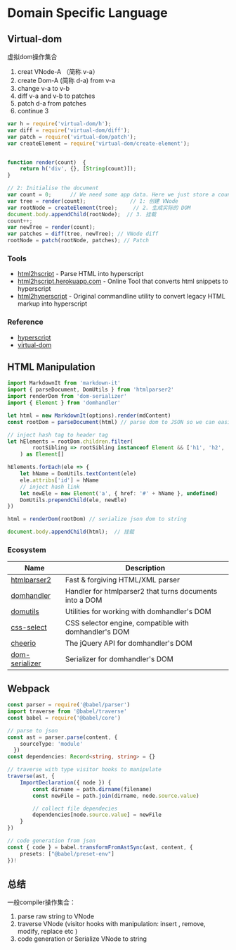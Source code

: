 # Domain Specific Language

## Virtual-dom
虚拟dom操作集合

1. creat VNode-A （简称 v-a）
2. create Dom-A (简称 d-a) from v-a
3. change v-a to v-b
4. diff v-a and v-b to patches
5. patch d-a from patches
6. continue 3

```javascript
var h = require('virtual-dom/h');
var diff = require('virtual-dom/diff');
var patch = require('virtual-dom/patch');
var createElement = require('virtual-dom/create-element');


function render(count)  {
    return h('div', {}, [String(count)]);
}

// 2: Initialise the document
var count = 0;      // We need some app data. Here we just store a count.
var tree = render(count);              // 1: 创建 VNode
var rootNode = createElement(tree);     // 2. 生成实际的 DOM
document.body.appendChild(rootNode);  // 3. 挂载
count++;
var newTree = render(count);
var patches = diff(tree, newTree); // VNode diff
rootNode = patch(rootNode, patches); // Patch
```
### Tools
* [html2hscript](https://github.com/twilson63/html2hscript) - Parse HTML into hyperscript 
* [html2hscript.herokuapp.com](http://html2hscript.herokuapp.com/) - Online Tool that converts html snippets to hyperscript
* [html2hyperscript](https://github.com/unframework/html2hyperscript) - Original commandline utility to convert legacy HTML markup into hyperscript
### Reference
* [hyperscript](https://github.com/hyperhype/hyperscript)
* [virtual-dom](https://github1s.com/Matt-Esch/virtual-dom/blob/HEAD/README.md)
## HTML Manipulation

```ts
import MarkdownIt from 'markdown-it'
import { parseDocument, DomUtils } from 'htmlparser2'
import renderDom from 'dom-serializer'
import { Element } from 'domhandler'

let html = new MarkdownIt(options).render(mdContent)
const rootDom = parseDocument(html) // parse dom to JSON so we can easily manipulate

// inject hash tag to header tag
let hElements = rootDom.children.filter(
        rootSibling => rootSibling instanceof Element && ['h1', 'h2', 'h3', 'h4', 'h5', 'h6'].includes(rootSibling.tagName)
    ) as Element[]

hElements.forEach(ele => {
    let hName = DomUtils.textContent(ele)
    ele.attribs['id'] = hName
    // inject hash link
    let newEle = new Element('a', { href: '#' + hName }, undefined)
    DomUtils.prependChild(ele, newEle)
})

html = renderDom(rootDom) // serialize json dom to string

document.body.appendChild(html);  // 挂载

```

### Ecosystem

| Name                                                          | Description                                             |
| ------------------------------------------------------------- | ------------------------------------------------------- |
| [htmlparser2](https://github.com/fb55/htmlparser2)            | Fast & forgiving HTML/XML parser                        |
| [domhandler](https://github.com/fb55/domhandler)              | Handler for htmlparser2 that turns documents into a DOM |
| [domutils](https://github.com/fb55/domutils)                  | Utilities for working with domhandler's DOM             |
| [css-select](https://github.com/fb55/css-select)              | CSS selector engine, compatible with domhandler's DOM   |
| [cheerio](https://github.com/cheeriojs/cheerio)               | The jQuery API for domhandler's DOM                     |
| [dom-serializer](https://github.com/cheeriojs/dom-serializer) | Serializer for domhandler's DOM                         |

## Webpack

```ts
const parser = require('@babel/parser')
import traverse from '@babel/traverse'
const babel = require('@babel/core')

// parse to json
const ast = parser.parse(content, {
    sourceType: 'module'
  })
const dependencies: Record<string, string> = {}

// traverse with type visitor hooks to manipulate
traverse(ast, {
    ImportDeclaration({ node }) {
        const dirname = path.dirname(filename)
        const newFile = path.join(dirname, node.source.value)

        // collect file dependecies
        dependencies[node.source.value] = newFile
    }
})

// code generation from json
const { code } = babel.transformFromAstSync(ast, content, {
    presets: ["@babel/preset-env"]
})!

```

## 总结

一般compiler操作集合：

1. parse raw string to VNode
2. traverse VNode (visitor hooks with manipulation: insert , remove, modify, replace etc )
3. code generation or Serialize VNode to string